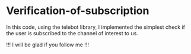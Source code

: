 # Verification-of-subscription
In this code, using the telebot library, I implemented the simplest check if the user is subscribed to the channel of interest to us.


!!! I will be glad if you follow me !!!

